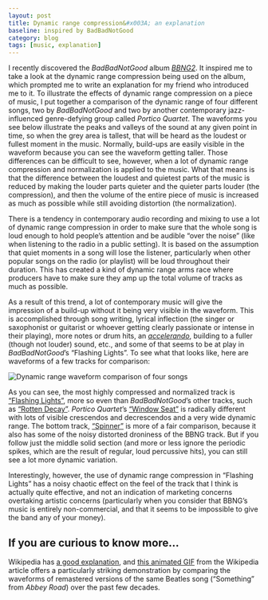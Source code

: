 ```yaml
---
layout: post
title: Dynamic range compression&#x003A; an explanation
baseline: inspired by BadBadNotGood
category: blog
tags: [music, explanation]
---
```


I recently discovered the *BadBadNotGood* album *[BBNG2][]*. It inspired me to take a look at the dynamic range compression being used on the album, which prompted me to write an explanation for my friend who introduced me to it. To illustrate the effects of dynamic range compression on a piece of music, I put together a comparison of the dynamic range of four different songs, two by *BadBadNotGood* and two by another contemporary jazz-influenced genre-defying group called *Portico Quartet*. The waveforms you see below illustrate the peaks and valleys of the sound at any given point in time, so when the grey area is tallest, that will be heard as the loudest or fullest moment in the music. Normally, build-ups are easily visible in the waveform because you can see the waveform getting taller. Those differences can be difficult to see, however, when a lot of dynamic range compression and normalization is applied to the music. What that means is that the difference between the loudest and quietest parts of the music is reduced by making the louder parts quieter and the quieter parts louder (the compression), and then the volume of the entire piece of music is increased as much as possible while still avoiding distortion (the normalization).

There is a tendency in contemporary audio recording and mixing to use a lot of dynamic range compression in order to make sure that the whole song is loud enough to hold people’s attention and be audible “over the noise” (like when listening to the radio in a public setting). It is based on the assumption that quiet moments in a song will lose the listener, particularly when other popular songs on the radio (or playlist) will be loud throughout their duration. This has created a kind of dynamic range arms race where producers have to make sure they amp up the total volume of tracks as much as possible.

As a result of this trend, a lot of contemporary music will give the impression of a build-up without it being very visible in the waveform. This is accomplished through song writing, lyrical inflection (the singer or saxophonist or guitarist or whoever getting clearly passionate or intense in their playing), more notes or drum hits, an *[accelerando][]*, building to a fuller (though not louder) sound, etc., and some of that seems to be at play in *BadBadNotGood*’s “Flashing Lights”. To see what that looks like, here are waveforms of a few tracks for comparison:

<p><img src="{{ site.base_url }}/media/waveform-comparison-full.png" alt="Dynamic range waveform comparison of four songs" class="oversized"></p>

As you can see, the most highly compressed and normalized track is [“Flashing Lights”][], more so even than *BadBadNotGood*’s other tracks, such as [“Rotten Decay”][]. *Portico Quartet*’s [“Window Seat”][] is radically different with lots of visible crescendos and decrescendos and a very wide dynamic range. The bottom track, [“Spinner”][] is more of a fair comparison, because it also has some of the noisy distorted droniness of the BBNG track. But if you follow just the middle solid section (and more or less ignore the periodic spikes, which are the result of regular, loud percussive hits), you can still see a lot more dynamic variation.

[BBNG2]: http://badbadnotgood.bandcamp.com/album/bbng2
[accelerando]: http://www.thefreedictionary.com/accelerando
[“Flashing Lights”]: http://badbadnotgood.bandcamp.com/track/flashing-lights
[“Rotten Decay”]: http://badbadnotgood.bandcamp.com/track/rotten-decay-3
[“Window Seat”]: http://www.youtube.com/watch?v=qpNXM-114WU
[“Spinner”]: http://www.youtube.com/watch?v=hVLveOhrvG8

Interestingly, however, the use of dynamic range compression in “Flashing Lights” has a noisy chaotic effect on the feel of the track that I think is actually quite effective, and not an indication of marketing concerns overtaking artistic concerns (particularly when you consider that BBNG’s music is entirely non-commercial, and that it seems to be impossible to give the band any of your money).

If you are curious to know more…
--------------------------------

Wikipedia has [a good explanation][wiki], and [this animated GIF][gif] from the Wikipedia article offers a particularly striking demonstration by comparing the waveforms of remastered versions of the same Beatles song (“Something” from *Abbey Road*) over the past few decades.

[wiki]: http://en.wikipedia.org/wiki/Dynamic_range_compression#Marketing
[gif]: http://en.wikipedia.org/wiki/File:Cd_loudness_trend-something.gif "Waveform comparison of different CD releases of The Beatles’ “Something” from Abbey Road"
